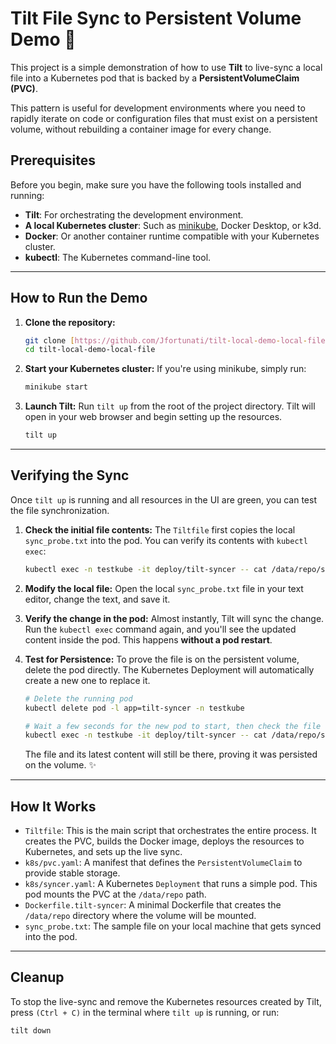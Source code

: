 # Tilt File Sync to Persistent Volume Demo 🔄

This project is a simple demonstration of how to use **Tilt** to live-sync a local file into a Kubernetes pod that is backed by a **PersistentVolumeClaim (PVC)**.

This pattern is useful for development environments where you need to rapidly iterate on code or configuration files that must exist on a persistent volume, without rebuilding a container image for every change.

## Prerequisites

Before you begin, make sure you have the following tools installed and running:

* **Tilt**: For orchestrating the development environment.
* **A local Kubernetes cluster**: Such as [minikube](https://minikube.sigs.k8s.io/docs/start/), Docker Desktop, or k3d.
* **Docker**: Or another container runtime compatible with your Kubernetes cluster.
* **kubectl**: The Kubernetes command-line tool.

---

## How to Run the Demo

1.  **Clone the repository:**
    ```bash
    git clone [https://github.com/Jfortunati/tilt-local-demo-local-file.git](https://github.com/Jfortunati/tilt-local-demo-local-file.git)
    cd tilt-local-demo-local-file
    ```

2.  **Start your Kubernetes cluster:**
    If you're using minikube, simply run:
    ```bash
    minikube start
    ```

3.  **Launch Tilt:**
    Run `tilt up` from the root of the project directory. Tilt will open in your web browser and begin setting up the resources.
    ```bash
    tilt up
    ```

---

## Verifying the Sync

Once `tilt up` is running and all resources in the UI are green, you can test the file synchronization.

1.  **Check the initial file contents:**
    The `Tiltfile` first copies the local `sync_probe.txt` into the pod. You can verify its contents with `kubectl exec`:
    ```bash
    kubectl exec -n testkube -it deploy/tilt-syncer -- cat /data/repo/sync_probe.txt
    ```

2.  **Modify the local file:**
    Open the local `sync_probe.txt` file in your text editor, change the text, and save it.

3.  **Verify the change in the pod:**
    Almost instantly, Tilt will sync the change. Run the `kubectl exec` command again, and you'll see the updated content inside the pod. This happens **without a pod restart**.

4.  **Test for Persistence:**
    To prove the file is on the persistent volume, delete the pod directly. The Kubernetes Deployment will automatically create a new one to replace it.
    ```bash
    # Delete the running pod
    kubectl delete pod -l app=tilt-syncer -n testkube
    
    # Wait a few seconds for the new pod to start, then check the file again
    kubectl exec -n testkube -it deploy/tilt-syncer -- cat /data/repo/sync_probe.txt
    ```
    The file and its latest content will still be there, proving it was persisted on the volume. ✨

---

## How It Works

* `Tiltfile`: This is the main script that orchestrates the entire process. It creates the PVC, builds the Docker image, deploys the resources to Kubernetes, and sets up the live sync.
* `k8s/pvc.yaml`: A manifest that defines the `PersistentVolumeClaim` to provide stable storage.
* `k8s/syncer.yaml`: A Kubernetes `Deployment` that runs a simple pod. This pod mounts the PVC at the `/data/repo` path.
* `Dockerfile.tilt-syncer`: A minimal Dockerfile that creates the `/data/repo` directory where the volume will be mounted.
* `sync_probe.txt`: The sample file on your local machine that gets synced into the pod.

---

## Cleanup

To stop the live-sync and remove the Kubernetes resources created by Tilt, press `(Ctrl + C)` in the terminal where `tilt up` is running, or run:

```bash
tilt down
